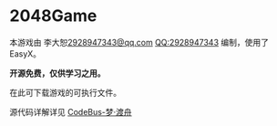 # 2048Game
本游戏由 李大恕<2928947343@qq.com> <QQ:2928947343> 编制，使用了 EasyX。

**开源免费，仅供学习之用。**

在此可下载游戏的可执行文件。

源代码详解详见 [CodeBus-梦·渡舟](https://codebus.cn/aknoi/a/2048game)
